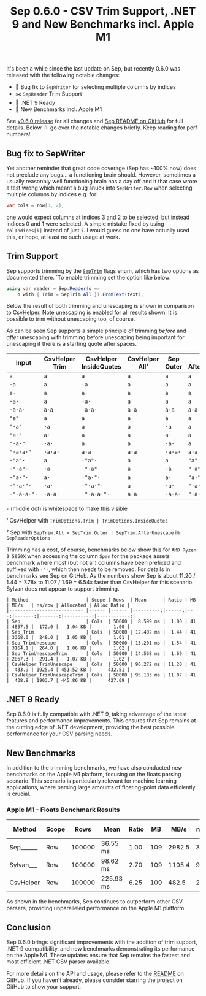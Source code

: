 ﻿---
layout: post
title: Sep 0.6.0 - CSV Trim Support, .NET 9 and New Benchmarks incl. Apple M1
---

It's been a while since the last update on Sep, but recently 0.6.0 was released
with the following notable changes:

* 🐛 Bug fix to `SepWriter` for selecting multiple columns by indices
* ✂️ `SepReader` Trim Support
* 🤖 .NET 9 Ready
* 🚀 New Benchmarks incl. Apple M1

See [v0.6.0 release](https://github.com/nietras/Sep/releases/tag/v0.6.0) for all
changes and [Sep README on GitHub](https://github.com/nietras/Sep) for full
details. Below I'll go over the notable changes briefly. Keep reading for perf
numbers!

## Bug fix to SepWriter

Yet another reminder that great code coverage (Sep has ~100% now) does not
preclude any bugs... a functioning brain should. However, sometimes a usually
reasonbly well functioning brain has a day off and it that case wrote a test
wrong which meant a bug snuck into `SepWriter.Row` when selecting multiple
columns by indices e.g. for:

```csharp
var cols = row[3, 2];
```

one would expect columns at indices 3 and 2 to be selected, but instead indices
0 and 1 were selected. A simple mistake fixed by using `colIndices[i]` instead
of just `i`. I would guess no one have actually used this, or hope, at least no
such usage at work.

## Trim Support

Sep supports trimming by the
[`SepTrim`](https://github.com/nietras/Sep/tree/main/src/Sep/SepTrim.cs) flags
enum, which has two options as documented there. `To enable trimming set the
option like below:

```csharp
using var reader = Sep.Reader(o => 
    o with { Trim = SepTrim.All }).FromText(text);
```

Below the result of both trimming and unescaping is shown in comparison to
[CsvHelper](https://joshclose.github.io/CsvHelper/). Note unescaping is enabled
for all results shown. It is possible to trim without unescaping too, of course.

As can be seen Sep supports a simple principle of trimming *before* and *after*
unescaping with trimming before unescaping being important for unescaping if
there is a starting quote after spaces.

| Input | CsvHelper Trim | CsvHelper InsideQuotes | CsvHelper All¹ | Sep Outer | Sep AfterUnescape | Sep All² |
|-|-|-|-|-|-|-|
| `a` | `a` | `a` | `a` | `a` | `a` | `a` |
| `·a` | `a` | `·a` | `a` | `a` | `a` | `a` |
| `a·` | `a` | `a·` | `a` | `a` | `a` | `a` |
| `·a·` | `a` | `·a·` | `a` | `a` | `a` | `a` |
| `·a·a·` | `a·a` | `·a·a·` | `a·a` | `a·a` | `a·a` | `a·a` |
| `"a"` | `a` | `a` | `a` | `a` | `a` | `a` |
| `"·a"` | `·a` | `a` | `a` | `·a` | `a` | `a` |
| `"a·"` | `a·` | `a` | `a` | `a·` | `a` | `a` |
| `"·a·"` | `·a·` | `a` | `a` | `·a·` | `a` | `a` |
| `"·a·a·"` | `·a·a·` | `a·a` | `a·a` | `·a·a·` | `a·a` | `a·a` |
| `·"a"·` | `a` | `·"a"·` | `a` | `a` | `"a"` | `a` |
| `·"·a"·` | `·a` | `·"·a"·` | `a` | `·a` | `"·a"` | `a` |
| `·"a·"·` | `a·` | `·"a·"·` | `a` | `a·` | `"a·"` | `a` |
| `·"·a·"·` | `·a·` | `·"·a·"·` | `a` | `·a·` | `"·a·"` | `a` |
| `·"·a·a·"·` | `·a·a·` | `·"·a·a·"·` | `a·a` | `·a·a·` | `"·a·a·"` | `a·a` |

`·` (middle dot) is whitespace to make this visible

¹ CsvHelper with `TrimOptions.Trim | TrimOptions.InsideQuotes`

² Sep with `SepTrim.All = SepTrim.Outer | SepTrim.AfterUnescape` in
`SepReaderOptions`

Trimming has a cost, of course, benchmarks below show this for `AMD Ryzen 9
5950X` when accessing the column `Span` for the package assets benchmark where
most (but not all) columns have been prefixed and suffixed with `·"·`, which
then needs to be removed. For details in benchmarks see Sep on GitHub. As the
numbers show Sep is about 11.20 / 1.44 = 7.78x to 11.07 / 1.69 = 6.54x faster
than CsvHelper for this scenario. Sylvan does not appear to support trimming.

```
| Method                     | Scope | Rows  | Mean      | Ratio | MB | MB/s   | ns/row | Allocated | Alloc Ratio |
|--------------------------- |------ |------ |----------:|------:|---:|-------:|-------:|----------:|------------:|
| Sep_                       | Cols  | 50000 |  8.599 ms |  1.00 | 41 | 4857.5 |  172.0 |   1.04 KB |        1.00 |
| Sep_Trim                   | Cols  | 50000 | 12.402 ms |  1.44 | 41 | 3368.0 |  248.0 |   1.05 KB |        1.01 |
| Sep_TrimUnescape           | Cols  | 50000 | 13.201 ms |  1.54 | 41 | 3164.1 |  264.0 |   1.06 KB |        1.02 |
| Sep_TrimUnescapeTrim       | Cols  | 50000 | 14.568 ms |  1.69 | 41 | 2867.3 |  291.4 |   1.07 KB |        1.02 |
| CsvHelper_TrimUnescape     | Cols  | 50000 | 96.272 ms | 11.20 | 41 |  433.9 | 1925.4 | 451.52 KB |      432.51 |
| CsvHelper_TrimUnescapeTrim | Cols  | 50000 | 95.183 ms | 11.07 | 41 |  438.8 | 1903.7 | 445.86 KB |      427.09 |
```

## .NET 9 Ready

Sep 0.6.0 is fully compatible with .NET 9, taking advantage of the latest
features and performance improvements. This ensures that Sep remains at the
cutting edge of .NET development, providing the best possible performance for
your CSV parsing needs.

## New Benchmarks

In addition to the trimming benchmarks, we have also conducted new benchmarks on
the Apple M1 platform, focusing on the floats parsing scenario. This scenario is
particularly relevant for machine learning applications, where parsing large
amounts of floating-point data efficiently is crucial.

### Apple M1 - Floats Benchmark Results

| Method       | Scope  | Rows    | Mean         | Ratio | MB  | MB/s   | ns/row | Allocated    | Alloc Ratio |
|--------------|--------|---------|--------------|-------|-----|--------|--------|--------------|-------------|
| Sep______    | Row    | 100000  | 36.55 ms     | 1.00  | 109 | 2982.5 | 365.5  | 1.51 KB      | 1.00        |
| Sylvan___    | Row    | 100000  | 98.62 ms     | 2.70  | 109 | 1105.4 | 986.2  | 138.18 KB    | 91.76       |
| CsvHelper    | Row    | 100000  | 225.93 ms    | 6.25  | 109 | 482.5  | 2259.3 | 20.61 KB     | 13.69       |

As shown in the benchmarks, Sep continues to outperform other CSV parsers, providing unparalleled performance on the Apple M1 platform.

## Conclusion

Sep 0.6.0 brings significant improvements with the addition of trim support, .NET 9 compatibility, and new benchmarks demonstrating its performance on the Apple M1. These updates ensure that Sep remains the fastest and most efficient .NET CSV parser available.

For more details on the API and usage, please refer to the [README](https://github.com/nietras/Sep) on GitHub. If you haven't already, please consider starring the project on GitHub to show your support.
